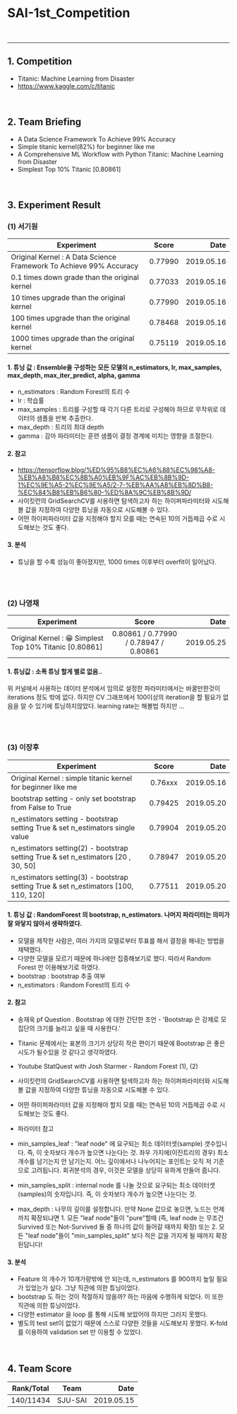 # SAI-1st_Competition

<br>
<hr>

## 1. Competition
 - Titanic: Machine Learning from Disaster
 - https://www.kaggle.com/c/titanic

<br>

## 2. Team Briefing
 - A Data Science Framework To Achieve 99% Accuracy
 - Simple titanic kernel(82%) for beginner like me 
 - A Comprehensive ML Workflow with Python Titanic: Machine Learning from Disaster
 - Simplest Top 10% Titanic [0.80861]

<br>


## 3. Experiment Result
### (1) 서기원

| Experiment | Score | Date |
|---|:---:|---:|
| Original Kernel : A Data Science Framework To Achieve 99% Accuracy | 0.77990 | 2019.05.16 |
| 0.1 times down grade than the original kernel | 0.77033 | 2019.05.16 |
| 10 times upgrade than the original kernel | 0.77990 | 2019.05.16 |
| 100 times upgrade than the original kernel | 0.78468 | 2019.05.16 |
| 1000 times upgrade than the original kernel | 0.75119 | 2019.05.16 |

#### 1. 튜닝 값 : Ensemble을 구성하는 모든 모델의 n_estimators, lr, max_samples, max_depth, max_iter_predict, alpha, gamma
  - n_estimators : Random Forest의 트리 수
  - lr : 학습률
  - max_samples : 트리를 구성할 때 각기 다른 트리로 구성해야 하므로 무작위로 데이터의 샘플을 반복 추출한다.
  - max_depth : 트리의 최대 depth
  - gamma : 감마 파라미터는 훈련 샘플이 결정 경계에 미치는 영향을 조절한다.
 
#### 2. 참고
  - https://tensorflow.blog/%ED%95%B8%EC%A6%88%EC%98%A8-%EB%A8%B8%EC%8B%A0%EB%9F%AC%EB%8B%9D-1%EC%9E%A5-2%EC%9E%A5/2-7-%EB%AA%A8%EB%8D%B8-%EC%84%B8%EB%B6%80-%ED%8A%9C%EB%8B%9D/
  - 사이킷런의 GridSearchCV를 사용하면 탐색하고자 하는 하이퍼파라미터와 시도해볼 값을 지정하여 다양한 튜닝을 자동으로 시도해볼 수 있다.
  - 어떤 하이퍼파라미터 값을 지정해야 할지 모를 때는 연속된 10의 거듭제곱 수로 시도해보는 것도 좋다.
  
#### 3. 분석
  - 튜닝을 할 수록 성능이 좋아졌지만, 1000 times 이후부터 overfit이 일어났다.
 
 <br>
 <br>
 
### (2) 나영채
| Experiment | Score | Date |
|---|:---:|---:|
| Original Kernel : 😁 Simplest Top 10% Titanic [0.80861] | 0.80861 / 0.77990 / 0.78947 / 0.80861 | 2019.05.25 |

#### 1. 튜닝값 : 소폭 튜닝 할게 별로 없음..
위 커널에서 사용하는 데이터 분석에서 임의로 설정한 파라미터에서는 바꿀만한것이 iterations 정도 밖에 없다. 하지만 CV 그래프에서 100이상의 iteration을 할 필요가 없음을 알 수 있기에 튜닝하지않았다.
learning rate는 해볼법 하지만 ...


 <br>
 <br>

### (3) 이장후
| Experiment | Score | Date |
|---|:---:|---:|
| Original Kernel : simple titanic kernel for beginner like me | 0.76xxx | 2019.05.16 |
| bootstrap setting - only set bootstrap from False to True | 0.79425 | 2019.05.20 |
| n_estimators setting - bootstrap setting True & set n_estimators single value | 0.79904 | 2019.05.20 |
| n_estimators setting(2) - bootstrap setting True & set n_estimators [20 , 30, 50] | 0.78947 | 2019.05.20 |
| n_estimators setting(3) - bootstrap setting True & set n_estimators [100, 110, 120] | 0.77511 | 2019.05.20 |


#### 1. 튜닝 값 : RandomForest 의 bootstrap, n_estimators. 나머지 파라미터는 의미가 잘 와닿지 않아서 생략하였다.
  - 모델을 제작한 사람은, 여러 가지의 모델로부터 투표를 해서 결정을 해내는 방법을 채택했다.
  - 다양한 모델을 모르기 때문에 하나에만 집중해보기로 했다. 따라서 Random Forest 만 이용해보기로 하였다.
  - bootstrap : bootstrap 추출 여부
  - n_estimators : Random Forest의 트리 수
 
#### 2. 참고
  - 송재욱 pf Question . Bootstrap 에 대한 간단한 조언 - 'Bootstrap 은 강제로 모집단의 크기를 늘리고 싶을 때 사용한다.'
  - Titanic 문제에서는 표본의 크기가 상당히 작은 편이기 때문에 Bootstrap 은 좋은 시도가 될수있을 것 같다고 생각하였다.
  - Youtube StatQuest with Josh Starmer - Random Forest (1), (2)
  - 사이킷런의 GridSearchCV를 사용하면 탐색하고자 하는 하이퍼파라미터와 시도해볼 값을 지정하여 다양한 튜닝을 자동으로 시도해볼 수 있다.
  - 어떤 하이퍼파라미터 값을 지정해야 할지 모를 때는 연속된 10의 거듭제곱 수로 시도해보는 것도 좋다.
  
  - 파라미터 참고
  - min_samples_leaf : "leaf node" 에 요구되는 최소 데이터셋(sample) 갯수입니다. 즉, 이 숫자보다 개수가 높으면 나눈다는 것. 좌우 가지에(이진트리의 경우) 최소 개수를 남기는지 안 남기는지. 어느 깊이에서나 나누어지는 포인트는 오직 저 기준으로 고려됩니다. 회귀분석의 경우, 이것은 모델을 상당히 유하게 만들어 줍니다.
 - min_samples_split : internal node 를 나눌 것으로 요구되는 최소 데이터셋(samples)의 숫자입니다. 즉, 이 숫자보다 개수가 높으면 나눈다는 것.
 - max_depth : 나무의 깊이를 설정합니다. 만약 None 값으로 놓으면, 노드는 언제까지 확장되냐면 1. 모든 "leaf node"들이 "pure"할때 (즉, leaf node 는 무조건 Survived 또는 Not-Survived 둘 중 하나의 값이 들어갈 때까지 확장) 또는 2. 모든 "leaf node"들이 "min_samples_split" 보다 적은 값을 가지게 될 때까지 확장된답니다!
  
#### 3. 분석
  - Feature 의 개수가 10개가량밖에 안 되는데, n_estimators 를 900까지 높일 필요가 있었는가 싶다. 그냥 직관에 의한 튜닝이었다.
  - bootstrap 도 하는 것이 적절하지 않을까? 하는 마음에 수행하게 되었다. 이 또한 직관에 의한 튜닝이었다.
  - 다양한 estimator 을 loop 를 통해 시도해 보았어야 하지만 그러지 못했다.
  - 별도의 test set이 없었기 때문에 스스로 다양한 것들을 시도해보지 못했다. K-fold 를 이용하여 validation set 만 이용할 수 있었다.
  

<br>

## 4. Team Score

| Rank/Total | Team | Date |
|---|:---:|---:|
| 140/11434 | SJU-SAI | 2019.05.15 |
